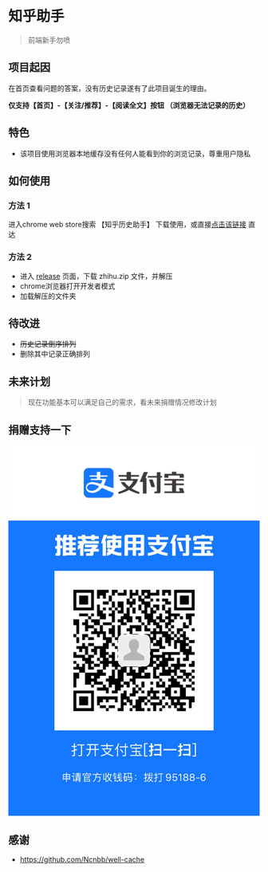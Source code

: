 # 知乎助手
> 前端新手勿喷

## 项目起因
在首页查看问题的答案，没有历史记录遂有了此项目诞生的理由。

**仅支持【首页】-【关注/推荐】-【阅读全文】按钮 （浏览器无法记录的历史）**

## 特色
* 该项目使用浏览器本地缓存没有任何人能看到你的浏览记录，尊重用户隐私

## 如何使用

### 方法 1
进入chrome web store搜索 【知乎历史助手】 下载使用，或直接[点击该链接](https://chrome.google.com/webstore/detail/%E7%9F%A5%E4%B9%8E%E5%8E%86%E5%8F%B2%E5%8A%A9%E6%89%8B/omahbhljmcdlanacglbejbmnadecbkgm) 直达

### 方法 2
* 进入 [release](https://github.com/maoSting/zhihu/releases) 页面，下载 zhihu.zip 文件，并解压
* chrome浏览器打开开发者模式
* 加载解压的文件夹



## 待改进
* ~~历史记录倒序排列~~
* 删除其中记录正确排列


## 未来计划
> 现在功能基本可以满足自己的需求，看未来捐赠情况修改计划


## 捐赠支持一下

![支付宝捐赠](./static/images/donate.jpg)

## 感谢
* https://github.com/Ncnbb/well-cache